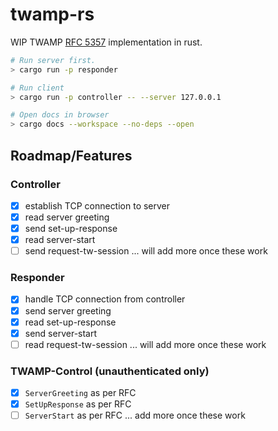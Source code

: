 # twamp-rs

WIP TWAMP [RFC 5357](https://datatracker.ietf.org/doc/rfc5357/) implementation
in rust.

```bash
# Run server first.
> cargo run -p responder

# Run client
> cargo run -p controller -- --server 127.0.0.1

# Open docs in browser
> cargo docs --workspace --no-deps --open
```

## Roadmap/Features

### Controller

- [x] establish TCP connection to server
- [x] read server greeting
- [x] send set-up-response
- [x] read server-start
- [ ] send request-tw-session
... will add more once these work

### Responder

- [x] handle TCP connection from controller
- [x] send server greeting
- [x] read set-up-response
- [x] send server-start
- [ ] read request-tw-session
... will add more once these work

### TWAMP-Control (unauthenticated only)

- [x] `ServerGreeting` as per RFC
- [x] `SetUpResponse` as per RFC
- [ ] `ServerStart` as per RFC
... add more once these work
